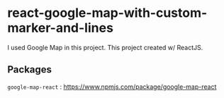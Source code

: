 # react-google-map-with-custom-marker-and-lines
I used Google Map in this project. This project created w/ ReactJS.

## Packages
<code>google-map-react</code> : https://www.npmjs.com/package/google-map-react
